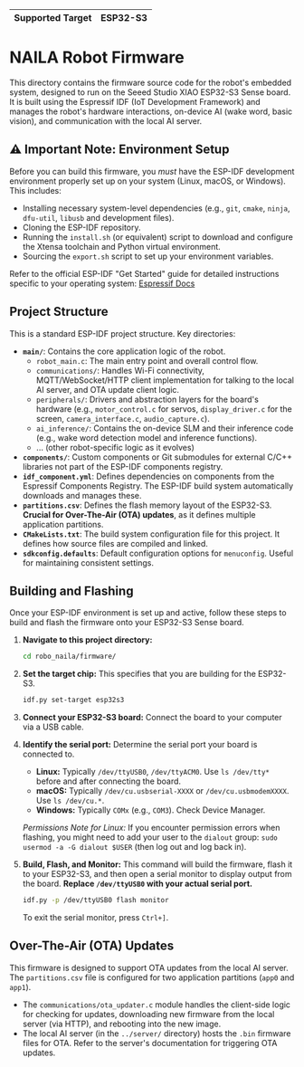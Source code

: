 | Supported Target | ESP32-S3 |
| ---------------- | -------- |

# NAILA Robot Firmware

This directory contains the firmware source code for the robot's embedded system, designed to run on the Seeed Studio XIAO ESP32-S3 Sense board. It is built using the Espressif IDF (IoT Development Framework) and manages the robot's hardware interactions, on-device AI (wake word, basic vision), and communication with the local AI server.

## ⚠️ Important Note: Environment Setup

Before you can build this firmware, you *must* have the ESP-IDF development environment properly set up on your system (Linux, macOS, or Windows). This includes:

* Installing necessary system-level dependencies (e.g., `git`, `cmake`, `ninja`, `dfu-util`, `libusb` and development files).
* Cloning the ESP-IDF repository.
* Running the `install.sh` (or equivalent) script to download and configure the Xtensa toolchain and Python virtual environment.
* Sourcing the `export.sh` script to set up your environment variables.

Refer to the official ESP-IDF "Get Started" guide for detailed instructions specific to your operating system:
[Espressif Docs](https://docs.espressif.com/projects/esp-idf/en/stable/esp32s3/index.html)  


## Project Structure

This is a standard ESP-IDF project structure. Key directories:  

* **`main/`**: Contains the core application logic of the robot.
    * `robot_main.c`: The main entry point and overall control flow.
    * `communications/`: Handles Wi-Fi connectivity, MQTT/WebSocket/HTTP client implementation for talking to the local AI server, and OTA update client logic.
    * `peripherals/`: Drivers and abstraction layers for the board's hardware (e.g., `motor_control.c` for servos, `display_driver.c` for the screen, `camera_interface.c`, `audio_capture.c`).
    * `ai_inference/`: Contains the on-device SLM and their inference code (e.g., wake word detection model and inference functions).
    * ... (other robot-specific logic as it evolves)
* **`components/`**: Custom components or Git submodules for external C/C++ libraries not part of the ESP-IDF components registry.
* **`idf_component.yml`**: Defines dependencies on components from the Espressif Components Registry. The ESP-IDF build system automatically downloads and manages these.
* **`partitions.csv`**: Defines the flash memory layout of the ESP32-S3. **Crucial for Over-The-Air (OTA) updates**, as it defines multiple application partitions.
* **`CMakeLists.txt`**: The build system configuration file for this project. It defines how source files are compiled and linked.
* **`sdkconfig.defaults`**: Default configuration options for `menuconfig`. Useful for maintaining consistent settings.

## Building and Flashing

Once your ESP-IDF environment is set up and active, follow these steps to build and flash the firmware onto your ESP32-S3 Sense board.

1.  **Navigate to this project directory:**
    ```bash
    cd robo_naila/firmware/
    ```

2.  **Set the target chip:**
    This specifies that you are building for the ESP32-S3.
    ```bash
    idf.py set-target esp32s3
    ```

3.  **Connect your ESP32-S3 board:**
    Connect the board to your computer via a USB cable.

5.  **Identify the serial port:**
    Determine the serial port your board is connected to.
    * **Linux:** Typically `/dev/ttyUSB0`, `/dev/ttyACM0`. Use `ls /dev/tty*` before and after connecting the board.
    * **macOS:** Typically `/dev/cu.usbserial-XXXX` or `/dev/cu.usbmodemXXXX`. Use `ls /dev/cu.*`.
    * **Windows:** Typically `COMx` (e.g., `COM3`). Check Device Manager.

    *Permissions Note for Linux:* If you encounter permission errors when flashing, you might need to add your user to the `dialout` group:
    `sudo usermod -a -G dialout $USER` (then log out and log back in).

6.  **Build, Flash, and Monitor:**
    This command will build the firmware, flash it to your ESP32-S3, and then open a serial monitor to display output from the board. **Replace `/dev/ttyUSB0` with your actual serial port.**
    ```bash
    idf.py -p /dev/ttyUSB0 flash monitor
    ```
    To exit the serial monitor, press `Ctrl+]`.

## Over-The-Air (OTA) Updates

This firmware is designed to support OTA updates from the local AI server. The `partitions.csv` file is configured for two application partitions (`app0` and `app1`).

* The `communications/ota_updater.c` module handles the client-side logic for checking for updates, downloading new firmware from the local server (via HTTP), and rebooting into the new image.
* The local AI server (in the `../server/` directory) hosts the `.bin` firmware files for OTA. Refer to the server's documentation for triggering OTA updates.